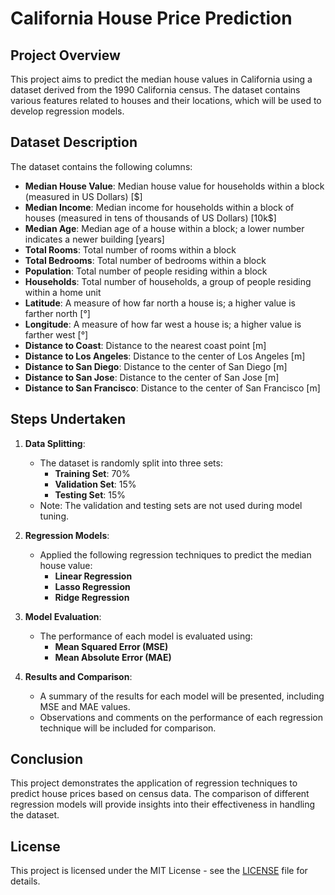 # California House Price Prediction

## Project Overview
This project aims to predict the median house values in California using a dataset derived from the 1990 California census. The dataset contains various features related to houses and their locations, which will be used to develop regression models.

## Dataset Description
The dataset contains the following columns:
- **Median House Value**: Median house value for households within a block (measured in US Dollars) [$]
- **Median Income**: Median income for households within a block of houses (measured in tens of thousands of US Dollars) [10k$]
- **Median Age**: Median age of a house within a block; a lower number indicates a newer building [years]
- **Total Rooms**: Total number of rooms within a block
- **Total Bedrooms**: Total number of bedrooms within a block
- **Population**: Total number of people residing within a block
- **Households**: Total number of households, a group of people residing within a home unit
- **Latitude**: A measure of how far north a house is; a higher value is farther north [°]
- **Longitude**: A measure of how far west a house is; a higher value is farther west [°]
- **Distance to Coast**: Distance to the nearest coast point [m]
- **Distance to Los Angeles**: Distance to the center of Los Angeles [m]
- **Distance to San Diego**: Distance to the center of San Diego [m]
- **Distance to San Jose**: Distance to the center of San Jose [m]
- **Distance to San Francisco**: Distance to the center of San Francisco [m]

## Steps Undertaken

1. **Data Splitting**: 
   - The dataset is randomly split into three sets:
     - **Training Set**: 70%
     - **Validation Set**: 15%
     - **Testing Set**: 15%
   - Note: The validation and testing sets are not used during model tuning.

2. **Regression Models**:
   - Applied the following regression techniques to predict the median house value:
     - **Linear Regression**
     - **Lasso Regression**
     - **Ridge Regression**

3. **Model Evaluation**:
   - The performance of each model is evaluated using:
     - **Mean Squared Error (MSE)**
     - **Mean Absolute Error (MAE)**

4. **Results and Comparison**:
   - A summary of the results for each model will be presented, including MSE and MAE values.
   - Observations and comments on the performance of each regression technique will be included for comparison.

## Conclusion
This project demonstrates the application of regression techniques to predict house prices based on census data. The comparison of different regression models will provide insights into their effectiveness in handling the dataset.

## License
This project is licensed under the MIT License - see the [LICENSE](LICENSE) file for details.
